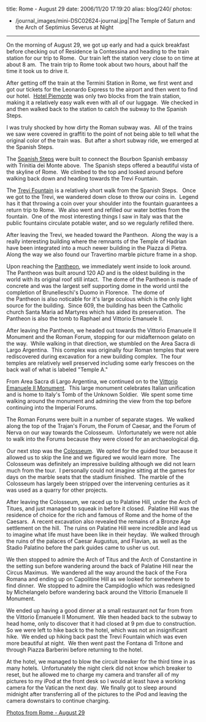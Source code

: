 title: Rome - August 29
date: 2006/11/20 17:19:20
alias: blog/240/
photos:
- /journal_images/mini-DSC02624-journal.jpg|The Temple of Saturn and the Arch of Septimius Severus at Night
---
On the morning of August 29, we got up early and had a quick breakfast before checking out of Residence la Contessina and heading to the train station for our trip to Rome.  Our train left the station very close to on time at about 8 am.  The train trip to Rome took about two hours, about half the time it took us to drive it.

After getting off the train at the Termini Station in Rome, we first went and got our tickets for the Leonardo Express to the airport and then went to find our hotel.  [Hotel Piemonte](http://www.hotelpiemonte.com/) was only two blocks from the train station, making it a relatively easy walk even with all of our luggage.  We checked in and then walked back to the station to catch the subway to the Spanish Steps.

I was truly shocked by how dirty the Roman subway was.  All of the trains we saw were covered in graffiti to the point of not being able to tell what the original color of the train was.  But after a short subway ride, we emerged at the Spanish Steps.

The [Spanish Steps](http://en.wikipedia.org/wiki/Spanish_Steps) were built to connect the Bourbon Spanish embassy with Trinitia dei Monte above.  The Spanish steps offered a beautiful vista of the skyline of Rome.  We climbed to the top and looked around before walking back down and heading towards the Trevi Fountain.

The [Trevi Fountain](http://en.wikipedia.org/wiki/Trevi_Fountain) is a relatively short walk from the Spanish Steps.   Once we got to the Trevi, we wandered down close to throw our coins in.  Legend has it that throwing a coin over your shoulder into the fountain guarantees a return trip to Rome.  We also went and refilled our water bottles from the fountain.  One of the most interesting things I saw in Italy was that the public fountains circulate potable water, and so we regularly refilled there.

After leaving the Trevi, we headed toward the Pantheon.  Along the way is a really interesting building where the remnants of the Temple of Hadrian have been integrated into a much newer building in the Piazza di Pietra.  Along the way we also found our Travertino marble picture frame in a shop.

Upon reaching the [Pantheon](http://en.wikipedia.org/wiki/Pantheon%2C_Rome), we immediately went inside to look around.  The Pantheon was built around 120 AD and is the oldest building in the world with its original roof still intact.  The dome of the Pantheon is made of concrete and was the largest self supporting dome in the world until the completion of Brunelleschi's Duomo in Florence.  The dome of the Pantheon is also noticable for it's large oculous which is the only light source for the building.  Since 609, the building has been the Catholic church Santa Maria ad Martyres which has aided its preservation.  The Pantheon is also the tomb to Raphael and Vittorio Emanuele II.

After leaving the Pantheon, we headed out towards the Vittorio Emanuele II Monument and the Roman Forum, stopping for our midafternoon gelato on the way.  While walking in that direction, we stumbled on the Area Sacra di Largo Argentina.  This complex was originally four Roman temples that were rediscovered during excavation for a new building complex.  The four temples are relatively well preserved including some early frescoes on the back wall of what is labeled "Temple A."

From Area Sacra di Largo Argentina, we continued on to the [Vittorio Emanuele II Monument](http://en.wikipedia.org/wiki/Monument_of_Vittorio_Emanuele_II).  This large monument celebrates Italian unification and is home to Italy's Tomb of the Unknown Soldier.  We spent some time walking around the monument and admiring the view from the top before continuing into the Imperial Forums.

The Roman Forums were built in a number of separate stages.  We walked along the top of the Trajan's Forum, the Forum of Caesar, and the Forum of Nerva on our way towards the Colosseum.  Unfortunately we were not able to walk into the Forums because they were closed for an archaeological dig.

Our next stop was the [Colosseum](http://en.wikipedia.org/wiki/Colosseum).  We opted for the guided tour because it allowed us to skip the line and we figured we would learn more.  The Colosseum was definitely an impressive building although we did not learn much from the tour.  I personally could not imagine sitting at the games for days on the marble seats that the stadium finished.  The marble of the Colosseum has largely been stripped over the intervening centuries as it was used as a quarry for other projects.

After leaving the Colosseum, we raced up to Palatine Hill, under the Arch of Titues, and just managed to squeak in before it closed.  Palatine Hill was the residence of choice for the rich and famous of Rome and the home of the Caesars.  A recent excavation also revealed the remains of a Bronze Age settlement on the hill.  The ruins on Palatine Hill were incredible and lead us to imagine what life must have been like in their heyday.  We walked through the ruins of the palaces of Caesar Augustus, and Flavian, as well as the Stadio Palatino before the park guides came to usher us out. 

We then stopped to admire the Arch of Titus and the Arch of Constantine in the setting sun before wandering around the back of Palatine Hill near the Circus Maximus.  We wandered all the way around the back of the Fora Romana and ending up on Capolitine Hill as we looked for somewhere to find dinner.  We stopped to admire the Campidoglio which was redesigned by Michelangelo before wandering back around the Vittorio Emanuele II Monument. 

We ended up having a good dinner at a small restaurant not far from from the Vittorio Emanuele II Monument.  We then headed back to the subway to head home, only to discover that it had closed at 9 pm due to construction.  So we were left to hike back to the hotel, which was not an insignificant hike.  We ended up hiking back past the Trevi Fountain which was even more beautiful at night.  We then went past the Fontana di Tritone and through Piazza Barberini before returning to the hotel.

At the hotel, we managed to blow the circuit breaker for the third time in as many hotels.  Unfortunately the night clerk did not know which breaker to reset, but he allowed me to charge my camera and transfer all of my pictures to my iPod at the front desk so I would at least have a working camera for the Vatican the next day.  We finally got to sleep around midnight after transferring all of the pictures to the iPod and leaving the camera downstairs to continue charging.

[Photos from Rome - August 29](PhotoAlbum.aspx?ID=ITALY2006-DAY10)